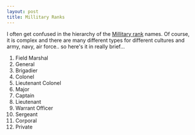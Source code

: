 ```yaml
---
layout: post
title: Millitary Ranks
---
```


I often get confused in the hierarchy of the [Millitary rank](http://en.wikipedia.org/wiki/Military_rank) names. Of course, it is complex and there are many different types for different cultures and army, navy, air force.. so here's it in really brief...

1. Field Marshal
2. General
3. Brigadier
4. Colonel
5. Lieutenant Colonel
6. Major
7. Captain
8. Lieutenant
9. Warrant Officer
10. Sergeant
11. Corporal
12. Private
